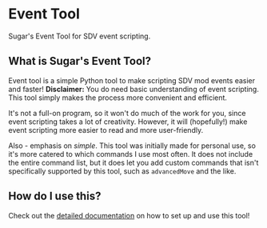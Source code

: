 # Event Tool
Sugar's Event Tool for SDV event scripting.


## What is Sugar's Event Tool?

Event tool is a simple Python tool to make scripting SDV mod events easier and faster! **Disclaimer:** You do need basic understanding of event scripting. This tool simply makes the process more convenient and efficient.

It's not a full-on program, so it won't do much of the work for you, since event scripting takes a lot of creativity.
However, it will (hopefully!) make event scripting more easier to read and more user-friendly.

Also - emphasis on *simple*. This tool was initially made for personal use, so it's more catered to which commands I use most often.
It does not include the entire command list, but it does let you add custom commands that isn't specifically supported by this tool, such as `advancedMove` and the like.

## How do I use this?

Check out the [detailed documentation](https://github.com/sugarsbt/Event-Tool/wiki) on how to set up and use this tool!
